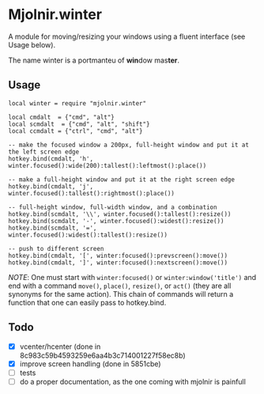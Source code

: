# Mjolnir.winter

A module for moving/resizing your windows using a fluent interface (see Usage below).

The name winter is a portmanteu of **win**dow mas**ter**.

## Usage

    local winter = require "mjolnir.winter"

    local cmdalt  = {"cmd", "alt"}
    local scmdalt  = {"cmd", "alt", "shift"}
    local ccmdalt = {"ctrl", "cmd", "alt"}

    -- make the focused window a 200px, full-height window and put it at the left screen edge
    hotkey.bind(cmdalt, 'h', winter.focused():wide(200):tallest():leftmost():place())

    -- make a full-height window and put it at the right screen edge
    hotkey.bind(cmdalt, 'j', winter.focused():tallest():rightmost():place())

    -- full-height window, full-width window, and a combination
	hotkey.bind(scmdalt, '\\', winter.focused():tallest():resize())
	hotkey.bind(scmdalt, '-', winter.focused():widest():resize())
	hotkey.bind(scmdalt, '=', winter.focused():widest():tallest():resize())

    -- push to different screen
    hotkey.bind(cmdalt, '[', winter:focused():prevscreen():move())
    hotkey.bind(cmdalt, ']', winter:focused():nextscreen():move())

*NOTE*: One must start with `winter:focused()` or `winter:window('title')`
and end with a command `move()`, `place()`, `resize()`, or `act()`
(they are all synonyms for the same action). This chain of commands
will return a function that one can easily pass to hotkey.bind.

## Todo

- [x] vcenter/hcenter (done in 8c983c59b4593259e6aa4b3c714001227f58ec8b)
- [x] improve screen handling (done in 5851cbe)
- [ ] tests
- [ ] do a proper documentation, as the one coming with mjolnir is painfull
